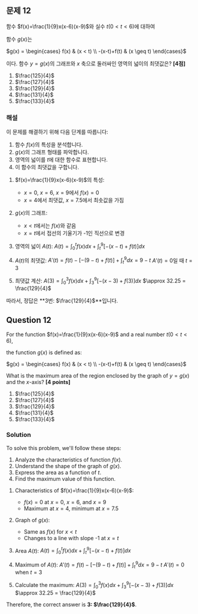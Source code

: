 

## 문제 12

함수 $f(x)=\frac{1}{9}x(x-6)(x-9)$와 실수 $t(0<t<6)$에 대하여 

함수 $g(x)$는

$g(x) = \begin{cases}
f(x) & (x < t) \\
-(x-t)+f(t) & (x \geq t)
\end{cases}$

이다. 함수 $y=g(x)$의 그래프와 $x$ 축으로 둘러싸인 영역의 넓이의 최댓값은? **[4점]**

1. $\frac{125}{4}$
2. $\frac{127}{4}$
3. $\frac{129}{4}$
4. $\frac{131}{4}$
5. $\frac{133}{4}$

### 해설

이 문제를 해결하기 위해 다음 단계를 따릅니다:

1) 함수 $f(x)$의 특성을 분석합니다.
2) $g(x)$의 그래프 형태를 파악합니다.
3) 영역의 넓이를 $t$에 대한 함수로 표현합니다.
4) 이 함수의 최댓값을 구합니다.

1. $f(x)=\frac{1}{9}x(x-6)(x-9)$의 특성:
   - $x=0$, $x=6$, $x=9$에서 $f(x)=0$
   - $x=4$에서 최댓값, $x=7.5$에서 최솟값을 가짐

2. $g(x)$의 그래프:
   - $x<t$에서는 $f(x)$와 같음
   - $x=t$에서 접선의 기울기가 -1인 직선으로 변경

3. 영역의 넓이 $A(t)$:
   $A(t) = \int_0^t f(x)dx + \int_t^9 [-(x-t)+f(t)]dx$

4. $A(t)$의 최댓값:
   $A'(t) = f(t) - [-(9-t)+f(t)] + \int_t^9 dx = 9-t$
   $A'(t) = 0$일 때 $t = 3$

5. 최댓값 계산:
   $A(3) = \int_0^3 f(x)dx + \int_3^9 [-(x-3)+f(3)]dx$
   $\approx 32.25 = \frac{129}{4}$

따라서, 정답은 **3번: $\frac{129}{4}$**입니다.

## Question 12

For the function $f(x)=\frac{1}{9}x(x-6)(x-9)$ and a real number $t(0<t<6)$,

the function $g(x)$ is defined as:

$g(x) = \begin{cases}
f(x) & (x < t) \\
-(x-t)+f(t) & (x \geq t)
\end{cases}$

What is the maximum area of the region enclosed by the graph of $y=g(x)$ and the $x$-axis? **[4 points]**

1. $\frac{125}{4}$
2. $\frac{127}{4}$
3. $\frac{129}{4}$
4. $\frac{131}{4}$
5. $\frac{133}{4}$

### Solution

To solve this problem, we'll follow these steps:

1) Analyze the characteristics of function $f(x)$.
2) Understand the shape of the graph of $g(x)$.
3) Express the area as a function of $t$.
4) Find the maximum value of this function.

1. Characteristics of $f(x)=\frac{1}{9}x(x-6)(x-9)$:
   - $f(x)=0$ at $x=0$, $x=6$, and $x=9$
   - Maximum at $x=4$, minimum at $x=7.5$

2. Graph of $g(x)$:
   - Same as $f(x)$ for $x<t$
   - Changes to a line with slope -1 at $x=t$

3. Area $A(t)$:
   $A(t) = \int_0^t f(x)dx + \int_t^9 [-(x-t)+f(t)]dx$

4. Maximum of $A(t)$:
   $A'(t) = f(t) - [-(9-t)+f(t)] + \int_t^9 dx = 9-t$
   $A'(t) = 0$ when $t = 3$

5. Calculate the maximum:
   $A(3) = \int_0^3 f(x)dx + \int_3^9 [-(x-3)+f(3)]dx$
   $\approx 32.25 = \frac{129}{4}$

Therefore, the correct answer is **3: $\frac{129}{4}$**.